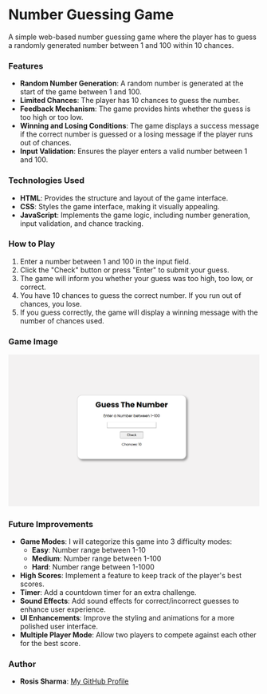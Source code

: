 
# Number Guessing Game

A simple web-based number guessing game where the player has to guess a randomly generated number between 1 and 100 within 10 chances.

### **Features**
- **Random Number Generation**: A random number is generated at the start of the game between 1 and 100.
- **Limited Chances**: The player has 10 chances to guess the number.
- **Feedback Mechanism**: The game provides hints whether the guess is too high or too low.
- **Winning and Losing Conditions**: The game displays a success message if the correct number is guessed or a losing message if the player runs out of chances.
- **Input Validation**: Ensures the player enters a valid number between 1 and 100.

### **Technologies Used**
- **HTML**: Provides the structure and layout of the game interface.
- **CSS**: Styles the game interface, making it visually appealing.
- **JavaScript**: Implements the game logic, including number generation, input validation, and chance tracking.

### **How to Play**
1. Enter a number between 1 and 100 in the input field.
2. Click the "Check" button or press "Enter" to submit your guess.
3. The game will inform you whether your guess was too high, too low, or correct.
4. You have 10 chances to guess the correct number. If you run out of chances, you lose.
5. If you guess correctly, the game will display a winning message with the number of chances used.

### **Game Image** 

![Game Image](./Game.png)


### **Future Improvements**
- **Game Modes**: I will categorize this game into 3 difficulty modes:
  - **Easy**: Number range between 1-10
  - **Medium**: Number range between 1-100
  - **Hard**: Number range between 1-1000
- **High Scores**: Implement a feature to keep track of the player's best scores.
- **Timer**: Add a countdown timer for an extra challenge.
- **Sound Effects**: Add sound effects for correct/incorrect guesses to enhance user experience.
- **UI Enhancements**: Improve the styling and animations for a more polished user interface.
- **Multiple Player Mode**: Allow two players to compete against each other for the best score.

### **Author**
- **Rosis Sharma**: [My GitHub Profile](https://github.com/rosheesh7)
```
